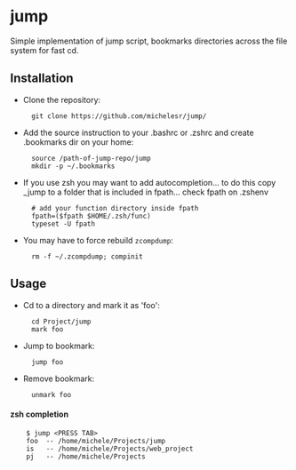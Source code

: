 jump
====

Simple implementation of jump script, bookmarks directories across the file system for fast cd.



Installation
-------

* Clone the repository: 

        git clone https://github.com/michelesr/jump/

* Add the source instruction to your .bashrc or .zshrc and create .bookmarks dir on your home:

        source /path-of-jump-repo/jump
        mkdir -p ~/.bookmarks

* If you use zsh you may want to add autocompletion... to do this copy _jump to a folder that is included in fpath... check fpath on .zshenv

        # add your function directory inside fpath
        fpath=($fpath $HOME/.zsh/func) 
        typeset -U fpath
        
* You may have to force rebuild `zcompdump`:

        rm -f ~/.zcompdump; compinit
    
    
Usage
-----

* Cd to a directory and mark it as 'foo':
        
        cd Project/jump 
        mark foo

* Jump to bookmark:
 
        jump foo

* Remove bookmark:

        unmark foo
    
#### zsh completion

        $ jump <PRESS TAB>
        foo  -- /home/michele/Projects/jump
        is   -- /home/michele/Projects/web_project
        pj   -- /home/michele/Projects
